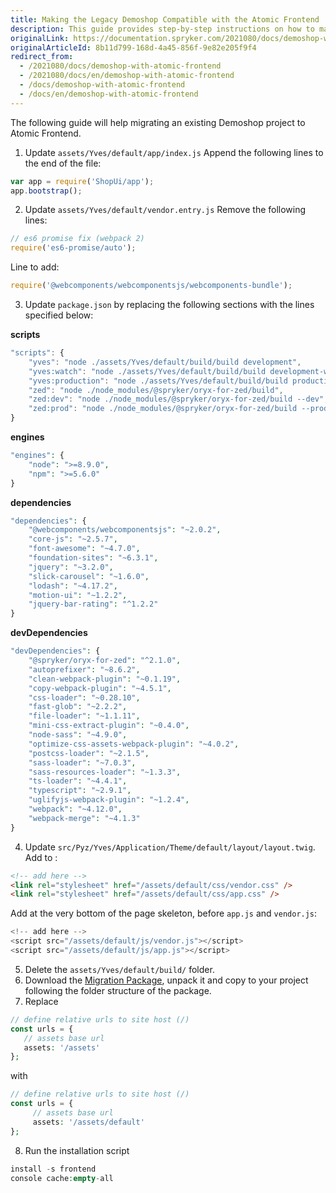 ```yaml
---
title: Making the Legacy Demoshop Compatible with the Atomic Frontend
description: This guide provides step-by-step instructions on how to make the Legacy Demoshop compatible with the Atomic Frontend
originalLink: https://documentation.spryker.com/2021080/docs/demoshop-with-atomic-frontend
originalArticleId: 8b11d799-168d-4a45-856f-9e82e205f9f4
redirect_from:
  - /2021080/docs/demoshop-with-atomic-frontend
  - /2021080/docs/en/demoshop-with-atomic-frontend
  - /docs/demoshop-with-atomic-frontend
  - /docs/en/demoshop-with-atomic-frontend
---
```


The following guide will help migrating an existing Demoshop project to Atomic Frontend.
1. Update `assets/Yves/default/app/index.js`
Append the following lines to the end of the file:

```js
var app = require('ShopUi/app');
app.bootstrap();
```

2. Update `assets/Yves/default/vendor.entry.js`
Remove the following lines:

```js
// es6 promise fix (webpack 2)
require('es6-promise/auto');
```

Line to add:

```js
require('@webcomponents/webcomponentsjs/webcomponents-bundle');
```

3. Update `package.json` by replacing the following sections with the lines specified below:

**scripts**

```js
"scripts": {
    "yves": "node ./assets/Yves/default/build/build development",
	"yves:watch": "node ./assets/Yves/default/build/build development-watch",
	"yves:production": "node ./assets/Yves/default/build/build production",
	"zed": "node ./node_modules/@spryker/oryx-for-zed/build",
	"zed:dev": "node ./node_modules/@spryker/oryx-for-zed/build --dev",
	"zed:prod": "node ./node_modules/@spryker/oryx-for-zed/build --prod"
}
```
    
**engines**
    
```php
"engines": {
    "node": ">=8.9.0",
    "npm": ">=5.6.0"
}
```
    
**dependencies**
    
```php
"dependencies": {
    "@webcomponents/webcomponentsjs": "~2.0.2",
    "core-js": "~2.5.7",
    "font-awesome": "~4.7.0",
    "foundation-sites": "~6.3.1",
    "jquery": "~3.2.0",
    "slick-carousel": "~1.6.0",
    "lodash": "~4.17.2",
    "motion-ui": "~1.2.2",
    "jquery-bar-rating": "^1.2.2"
}
```
    
**devDependencies**
    
```php
"devDependencies": {
    "@spryker/oryx-for-zed": "^2.1.0",
    "autoprefixer": "~8.6.2",
    "clean-webpack-plugin": "~0.1.19",
    "copy-webpack-plugin": "~4.5.1",
    "css-loader": "~0.28.10",
    "fast-glob": "~2.2.2",
    "file-loader": "~1.1.11",
    "mini-css-extract-plugin": "~0.4.0",
    "node-sass": "~4.9.0",
    "optimize-css-assets-webpack-plugin": "~4.0.2",
    "postcss-loader": "~2.1.5",
    "sass-loader": "~7.0.3",
    "sass-resources-loader": "~1.3.3",
    "ts-loader": "~4.4.1",
    "typescript": "~2.9.1",
    "uglifyjs-webpack-plugin": "~1.2.4",
    "webpack": "~4.12.0",
    "webpack-merge": "~4.1.3"
}
```

4. Update `src/Pyz/Yves/Application/Theme/default/layout/layout.twig`.
Add <script src="/assets/default/js/runtime.js"></script> to <head>:
    
```html
<!-- add here -->
<link rel="stylesheet" href="/assets/default/css/vendor.css" />
<link rel="stylesheet" href="/assets/default/css/app.css" />
```    
    
Add <script src="/assets/default/js/es6-polyfill.js"></script> at the very bottom of the page skeleton, before `app.js` and `vendor.js`:

```js
<!-- add here -->
<script src="/assets/default/js/vendor.js"></script>
<script src="/assets/default/js/app.js"></script>
```

5. Delete the `assets/Yves/default/build/` folder.
6. Download the [Migration Package](https://cdn.document360.io/9fafa0d5-d76f-40c5-8b02-ab9515d3e879/Images/Documentation/migration-Package.zip), unpack it and copy to your project following the folder structure of the package.
7. Replace 

```php
// define relative urls to site host (/)
const urls = {
   // assets base url
   assets: '/assets'
};
```

with

```php
// define relative urls to site host (/)
const urls = {
     // assets base url
     assets: '/assets/default'
};
```

8. Run the installation script

```php
install -s frontend
console cache:empty-all
```
